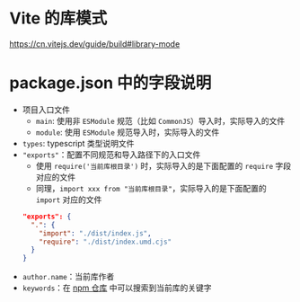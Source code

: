 # Vite 的库模式

https://cn.vitejs.dev/guide/build#library-mode

# package.json 中的字段说明

- 项目入口文件
  - `main`: 使用非 `ESModule` 规范（比如 `CommonJS`）导入时，实际导入的文件
  - `module`: 使用 `ESModule` 规范导入时，实际导入的文件
- `types`: typescript 类型说明文件
- `"exports"`：配置不同规范和导入路径下的入口文件
  - 使用 `require('当前库根目录')` 时，实际导入的是下面配置的 `require` 字段对应的文件
  - 同理，`import xxx from "当前库根目录"`，实际导入的是下面配置的 `import` 对应的文件
  ```json
  "exports": {
    ".": {
      "import": "./dist/index.js",
      "require": "./dist/index.umd.cjs"
    }
  }
  ```
- `author.name`：当前库作者
- `keywords`：在 [npm 仓库](https://www.npmjs.com/) 中可以搜索到当前库的关键字
  